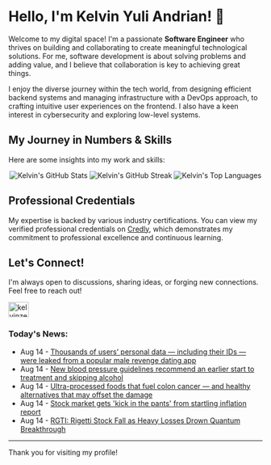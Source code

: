 # Hello, I'm Kelvin Yuli Andrian! 👋

Welcome to my digital space! I'm a passionate **Software Engineer** who thrives on building and collaborating to create meaningful technological solutions. For me, software development is about solving problems and adding value, and I believe that collaboration is key to achieving great things.

I enjoy the diverse journey within the tech world, from designing efficient backend systems and managing infrastructure with a DevOps approach, to crafting intuitive user experiences on the frontend. I also have a keen interest in cybersecurity and exploring low-level systems.

## My Journey in Numbers & Skills

Here are some insights into my work and skills:

<p align="center">
  <img src="https://github-readme-stats.vercel.app/api?username=kelvinzer0&show_icons=true&theme=radical" alt="Kelvin's GitHub Stats" />
  <img src="https://github-readme-streak-stats.herokuapp.com/?user=kelvinzer0&theme=radical" alt="Kelvin's GitHub Streak" />
  <img src="https://github-readme-stats.vercel.app/api/top-langs/?username=kelvinzer0&layout=compact&theme=radical" alt="Kelvin's Top Languages" />
</p>

## Professional Credentials

My expertise is backed by various industry certifications. You can view my verified professional credentials on [Credly](https://www.credly.com/users/kelvin-yuli-andrian/badges), which demonstrates my commitment to professional excellence and continuous learning.

## Let's Connect!

I'm always open to discussions, sharing ideas, or forging new connections. Feel free to reach out!

<p align="left">
    <a href="https://linkedin.com/in/kelvinzero" target="blank"><img align="center" src="https://cdn.jsdelivr.net/npm/simple-icons@3.0.1/icons/linkedin.svg" alt="kelvinzero" height="30" width="40" /></a>
</p>

### Today's News:

<!-- feed start -->
- Aug 14 - [Thousands of users’ personal data — including their IDs — were leaked from a popular male revenge dating app](https://www.yahoo.com/news/articles/male-revenge-app-currently-2-194845771.html)
- Aug 14 - [New blood pressure guidelines recommend an earlier start to treatment and skipping alcohol](https://www.yahoo.com/news/articles/blood-pressure-guidelines-recommend-skipping-180011840.html)
- Aug 14 - [Ultra-processed foods that fuel colon cancer — and healthy alternatives that may offset the damage](https://www.yahoo.com/lifestyle/articles/scientists-identify-ultra-processed-foods-181514631.html)
- Aug 14 - [Stock market gets 'kick in the pants' from startling inflation report](https://finance.yahoo.com/news/stock-market-gets-kick-pants-190801720.html)
- Aug 14 - [RGTI: Rigetti Stock Fall as Heavy Losses Drown Quantum Breakthrough](https://finance.yahoo.com/news/rgti-rigetti-stock-fall-heavy-175721638.html)
<!-- feed end -->

---

Thank you for visiting my profile!